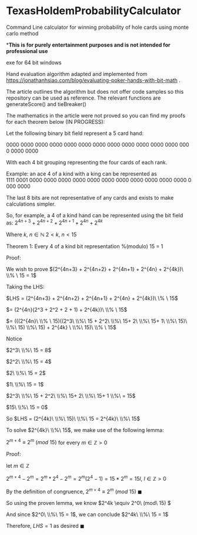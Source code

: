 # TexasHoldemProbabilityCalculator
Command Line calculator for winning probability of hole cards using monte carlo method

***This is for purely entertainment purposes and is not intended for professional use**

exe for 64 bit windows

Hand evaluation algorithm adapted and implemented from https://jonathanhsiao.com/blog/evaluating-poker-hands-with-bit-math
.

The article outlines the algorithm but does not offer code samples so this repository can be used as reference. The relevant functions are generateScore() and tieBreaker()

The mathematics in the article were not proved so you can find my proofs for each theorem below (IN PROGRESS):

Let the following binary bit field represent a 5 card hand:

$0000\ 0000\ 0000\ 0000\ 0000\ 0000\ 0000\ 0000\ 0000\ 0000\ 0000\ 0000\ 0000\ 0000\ 0000$

With each 4 bit grouping representing the four cards of each rank.

Example: an ace 4 of a kind with a king can be represented as  $1111\ 0001\ 0000\ 0000\ 0000\ 0000\ 0000\ 0000\ 0000\ 0000\ 0000\ 0000\ 0000\ 0000\ 0000$

The last 8 bits are not representative of any cards and exists to make calculations simpler.

So, for example, a 4 of a kind hand can be represented using the bit field as:
$2^{4n+3} + 2^{4n+2} + 2^{4n+1} + 2^{4n} + 2^{4k}$

Where $k,\ n \in \mathbb{N}\ 2 < k,\ n < 15$

Theorem 1: Every 4 of a kind bit representation %(modulo) 15 = 1

Proof:

We wish to prove $(2^{4n+3} + 2^{4n+2} + 2^{4n+1} + 2^{4n} + 2^{4k})\ \\% \ 15 = 1$

Taking the LHS:

$LHS = (2^{4n+3} + 2^{4n+2} + 2^{4n+1} + 2^{4n} + 2^{4k})\ \\% \ 15\$

$= (2^{4n}(2^3 + 2^2 + 2 + 1) + 2^{4k})\  \\% \  15$

$= (((2^{4n}\  \\% \ 15)((2^3\ \\%\ 15 + 2^2\ \\%\ 15+ 2\ \\%\ 15+ 1\ \\%\ 15)\ \\%\ 15) \\%\ 15) + 2^{4k} \ \\%\ 15)\  \\% \  15$

Notice

$2^3\ \\%\ 15 = 8$

$2^2\ \\%\ 15 = 4$

$2\ \\%\ 15 = 2$

$1\ \\%\ 15 = 1$

$2^3\ \\%\ 15 + 2^2\ \\%\ 15+ 2\ \\%\ 15+ 1 \\%\ = 15$

$15\ \\%\ 15 = 0$

So $LHS = (2^{4k}\ \\%\ 15)\ \\%\ 15 = 2^{4k}\ \\%\ 15$

To solve $2^{4k}\ \\%\ 15$, we make use of the following lemma:

$2^{m+4} \equiv 2^m\ (mod\ 15)$ for every $m \in \mathbb{Z} > 0$

Proof:

let $m \in \mathbb{Z}$

$2^{m+4} - 2^m = 2^m*2^4 - 2^m = 2^m(2^4-1) = 15 * 2^m = 15l,\ l \in \mathbb{Z} > 0$

By the definition of congruence, $2^{m+4} \equiv 2^m\ (mod\ 15)\ \blacksquare$

So using the proven lemma, we know $2^4k \equiv 2^0\ (mod\ 15) $

And since $2^0\ \\%\ 15 = 1$, we can conclude $2^4k\ \\%\ 15 = 1$

Therefore, $LHS = 1$ as desired $\blacksquare$


